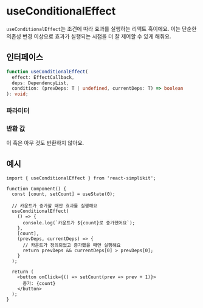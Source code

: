 # useConditionalEffect

`useConditionalEffect`는 조건에 따라 효과를 실행하는 리액트 훅이에요. 이는 단순한 의존성 변경 이상으로 효과가 실행되는 시점을 더 잘 제어할 수 있게 해줘요.

## 인터페이스

```ts
function useConditionalEffect(
  effect: EffectCallback,
  deps: DependencyList,
  condition: (prevDeps: T | undefined, currentDeps: T) => boolean
): void;
```

### 파라미터

<Interface
  required
  name="effect"
  type="EffectCallback"
  description="실행할 효과 콜백이에요."
/>

<Interface
  required
  name="deps"
  type="DependencyList"
  description="useEffect와 유사한 의존성 배열이에요."
/>

<Interface
  required
  name="condition"
  type="(prevDeps: T | undefined, currentDeps: T) => boolean"
  description="이전 및 현재 의존성을 기반으로 효과를 실행할지 결정하는 함수예요. - 초기 렌더링 시, <code>prevDeps</code>는 <code>undefined</code>일 거예요. <code>condition</code> 함수는 이 경우를 처리해야 해요. - 초기 렌더링 시 효과를 실행하려면, <code>prevDeps</code>가 <code>undefined</code>일 때 <code>true</code>를 반환하면 돼요. - 초기 렌더링 시 효과를 실행하고 싶지 않다면, <code>prevDeps</code>가 <code>undefined</code>일 때 <code>false</code>를 반환하면 돼요."
/>

### 반환 값

이 훅은 아무 것도 반환하지 않아요.

## 예시

```tsx
import { useConditionalEffect } from 'react-simplikit';

function Component() {
  const [count, setCount] = useState(0);

  // 카운트가 증가할 때만 효과를 실행해요
  useConditionalEffect(
    () => {
      console.log(`카운트가 ${count}로 증가했어요`);
    },
    [count],
    (prevDeps, currentDeps) => {
      // 카운트가 정의되었고 증가했을 때만 실행해요
      return prevDeps && currentDeps[0] > prevDeps[0];
    }
  );

  return (
    <button onClick={() => setCount(prev => prev + 1)}>
      증가: {count}
    </button>
  );
}

```

